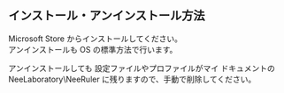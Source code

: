 ## インストール・アンインストール方法

Microsoft Store からインストールしてください。  
アンインストールも OS の標準方法で行います。

アンインストールしても 設定ファイルやプロファイルがマイ ドキュメントの NeeLaboratory\NeeRuler に残りますので、手動で削除してください。
